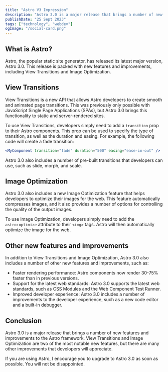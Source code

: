 ```yaml
---
title: "Astro V3 Impression"
description: "Astro 3.0 is a major release that brings a number of new features and improvements to the Astro framework."
publishDate: "25 Sept 2023"
tags: ["technology", "webdev"]
ogImage: "/social-card.png"
---
```


## What is Astro?

Astro, the popular static site generator, has released its latest major version, Astro 3.0. This release is packed with new features and improvements, including View Transitions and Image Optimization.

## View Transitions

View Transitions is a new API that allows Astro developers to create smooth and animated page transitions. This was previously only possible with JavaScript Single Page Applications (SPAs), but Astro 3.0 brings this functionality to static and server-rendered sites.

To use View Transitions, developers simply need to add a `transition` prop to their Astro components. This prop can be used to specify the type of transition, as well as the duration and easing. For example, the following code will create a fade transition:

```jsx
<MyComponent transition="fade" duration="500" easing="ease-in-out" />
```

Astro 3.0 also includes a number of pre-built transitions that developers can use, such as slide, morph, and scale.

## Image Optimization

Astro 3.0 also includes a new Image Optimization feature that helps developers to optimize their images for the web. This feature automatically compresses images, and it also provides a number of options for controlling the quality of the output images.

To use Image Optimization, developers simply need to add the `astro:optimize` attribute to their `<img>` tags. Astro will then automatically optimize the image for the web.

## Other new features and improvements

In addition to View Transitions and Image Optimization, Astro 3.0 also includes a number of other new features and improvements, such as:

- Faster rendering performance: Astro components now render 30-75% faster than in previous versions.
- Support for the latest web standards: Astro 3.0 supports the latest web standards, such as CSS Modules and the Web Component Test Runner.
- Improved developer experience: Astro 3.0 includes a number of improvements to the developer experience, such as a new code editor and a built-in debugger.

## Conclusion

Astro 3.0 is a major release that brings a number of new features and improvements to the Astro framework. View Transitions and Image Optimization are two of the most notable new features, but there are many other improvements that developers will appreciate.

If you are using Astro, I encourage you to upgrade to Astro 3.0 as soon as possible. You will not be disappointed.
